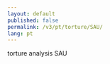 ```yaml
---
layout: default
published: false
permalink: /v3/pt/torture/SAU/
lang: pt
---
```


torture analysis SAU
